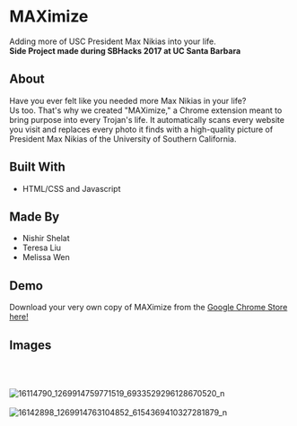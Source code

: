 # MAXimize
Adding more of USC President Max Nikias into your life.  
**Side Project made during SBHacks 2017 at UC Santa Barbara**  
## About
Have you ever felt like you needed more Max Nikias in your life?  
Us too. That's why we created "MAXimize," a Chrome extension meant to bring purpose into every Trojan's life. It automatically scans every website you visit and replaces every photo it finds with a high-quality picture of President Max Nikias of the University of Southern California.  

## Built With
- HTML/CSS and Javascript

## Made By
- Nishir Shelat
- Teresa Liu
- Melissa Wen

## Demo
Download your very own copy of MAXimize from the [Google Chrome Store here!](https://chrome.google.com/webstore/detail/maximize/knbbeidbeopmjaafopcidcjlpgmbmajb)

## Images
<br><br>

![16114790_1269914759771519_6933529296128670520_n](https://cloud.githubusercontent.com/assets/22362476/26424166/48b6f4d0-409e-11e7-8e85-96fa396490c6.jpg)
<br><br>
![16142898_1269914763104852_6154369410327281879_n](https://cloud.githubusercontent.com/assets/22362476/26424167/48b96346-409e-11e7-9908-70f1116ee2b8.jpg)

